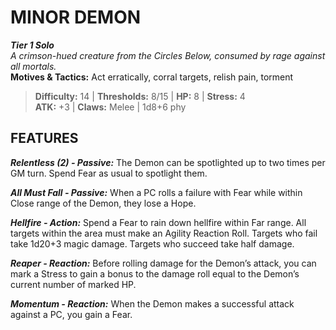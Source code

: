 ﻿---
tier: 1
type: Solo
difficulty: 14
hp: 8
stress: 4
---
# MINOR DEMON

***Tier 1 Solo***  
*A crimson-hued creature from the Circles Below, consumed by rage against all mortals.*  
**Motives & Tactics:** Act erratically, corral targets, relish pain, torment

> **Difficulty:** 14 | **Thresholds:** 8/15 | **HP:** 8 | **Stress:** 4  
> **ATK:** +3 | **Claws:** Melee | 1d8+6 phy  

## FEATURES

***Relentless (2) - Passive:*** The Demon can be spotlighted up to two times per GM turn. Spend Fear as usual to spotlight them.

***All Must Fall - Passive:*** When a PC rolls a failure with Fear while within Close range of the Demon, they lose a Hope.

***Hellfire - Action:*** Spend a Fear to rain down hellfire within Far range. All targets within the area must make an Agility Reaction Roll. Targets who fail take 1d20+3 magic damage. Targets who succeed take half damage.

***Reaper - Reaction:*** Before rolling damage for the Demon’s attack, you can mark a Stress to gain a bonus to the damage roll equal to the Demon’s current number of marked HP.

***Momentum - Reaction:*** When the Demon makes a successful attack against a PC, you gain a Fear.
